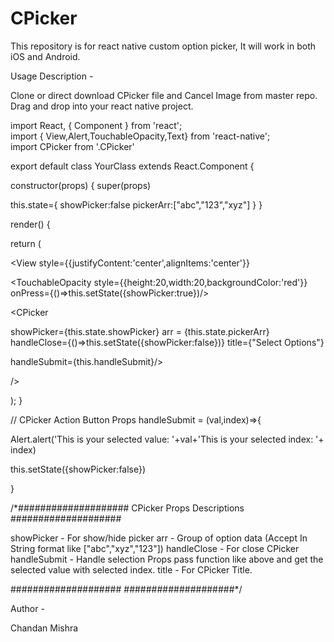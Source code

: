 # CPicker
This repository is for react native custom option picker, It will work in both iOS and Android.



Usage Description - 

Clone or direct download CPicker file and Cancel Image from master repo.
Drag and drop into your react native project.

import React, { Component } from 'react';           
import { View,Alert,TouchableOpacity,Text} from 'react-native';          
import CPicker from '.CPicker'

export default class YourClass extends React.Component  { 

constructor(props) {
super(props)

this.state={
showPicker:false
pickerArr:["abc","123","xyz"]
}
}

render() {

return (

<View style={{justifyContent:'center',alignItems:'center'}}

<TouchableOpacity style={{height:20,width:20,backgroundColor:'red'}} onPress={()=>this.setState({showPicker:true})/>

<CPicker


showPicker={this.state.showPicker} 
arr = {this.state.pickerArr}
handleClose={()=>this.setState({showPicker:false})}
title={"Select Options"}

handleSubmit={this.handleSubmit}/>

/>
</View>

);
}



// CPicker Action Button Props
handleSubmit = (val,index)=>{

Alert.alert('This is your selected value: '+val+'This is your selected index: '+ index)

this.setState({showPicker:false})  

}


/*####################  CPicker Props Descriptions ####################

showPicker   -  For show/hide picker
arr  -   Group of option data (Accept In String format like ["abc","xyz","123"])
handleClose  - For close CPicker
handleSubmit  -  Handle selection Props pass function like above and get the selected value with selected index.
title   - For CPicker Title.

#################### ####################*/


Author - 

Chandan Mishra

